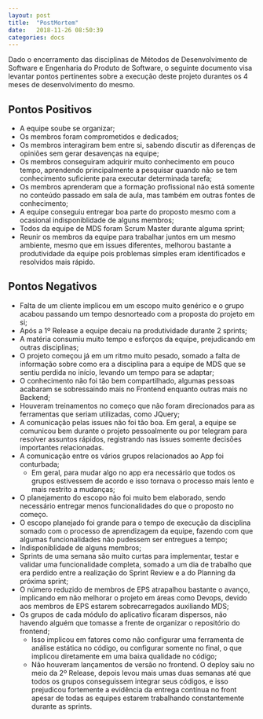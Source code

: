 ```yaml
---
layout: post
title:  "PostMortem"
date:   2018-11-26 08:50:39
categories: docs
---
```


Dado o encerramento das disciplinas de Métodos de Desenvolvimento de Software e Engenharia do Produto de Software, o seguinte documento visa levantar pontos pertinentes sobre a execução deste projeto durantes os 4 meses de desenvolvimento do mesmo.

## Pontos Positivos
  - A equipe soube se organizar;
  - Os membros foram comprometidos e dedicados;
  - Os membros interagiram bem entre si, sabendo discutir as diferenças de opiniões sem gerar desavenças na equipe;
  - Os membros conseguiram adquirir muito conhecimento em pouco tempo, aprendendo principalmente a pesquisar quando não se tem conhecimento suficiente para executar determinada tarefa;
  - Os membros aprenderam que a formação profissional não está somente no conteúdo passado em sala de aula, mas também em outras fontes de conhecimento;
  - A equipe conseguiu entregar boa parte do proposto mesmo com a ocasional indisponiblidade de alguns membros;
  - Todos da equipe de MDS foram Scrum Master durante alguma sprint;
  - Reunir os membros da equipe para trabalhar juntos em um mesmo ambiente, mesmo que em issues diferentes, melhorou bastante a produtividade da equipe pois problemas simples eram identificados e resolvidos mais rápido.


## Pontos Negativos

  - Falta de um cliente implicou em um escopo muito genérico e o grupo acabou passando um tempo desnorteado com a proposta do projeto em si;
  - Após a 1º Release a equipe decaiu na produtividade durante 2 sprints;
  - A matéria consumiu muito tempo e esforços da equipe, prejudicando em outras disciplinas;
  - O projeto começou já em um ritmo muito pesado, somado a falta de informação sobre como era a disciplina para a equipe de MDS que se sentiu perdida no início, levando um tempo para se adaptar;
  - O conhecimento não foi tão bem compartilhado, algumas pessoas acabaram se sobressaindo mais no Frontend enquanto outras mais no Backend;
  - Houveram treinamentos no começo que não foram direcionados para as ferramentas que seriam utilizadas, como JQuery;
  - A comunicação pelas issues não foi tão boa. Em geral, a equipe se comunicou bem durante o projeto pessoalmente ou por telegram para resolver assuntos rápidos, registrando nas issues somente decisões importantes relacionadas.
  - A comunicação entre os vários grupos relacionados ao App foi conturbada;
    - Em geral, para mudar algo no app era necessário que todos os grupos estivessem de acordo e isso tornava o processo mais lento e mais restrito a mudanças;
  - O planejamento do escopo não foi muito bem elaborado, sendo necessário entregar menos funcionalidades do que o proposto no começo.
  - O escopo planejado foi grande para o tempo de execução da disciplina somado com o processo de aprendizagem da equipe, fazendo com que algumas funcionalidades não pudessem ser entregues a tempo;
  - Indisponiblidade de alguns membros;
  - Sprints de uma semana são muito curtas para implementar, testar e validar uma funcionalidade completa, somado a um dia de trabalho que era perdido entre a realização do Sprint Review e a do Planning da próxima sprint;
  - O número reduzido de membros de EPS atrapalhou bastante o avanço, implicando em não melhorar o projeto em áreas como Devops, devido aos membros de EPS estarem sobrecarregados auxiliando MDS;
  - Os grupos de cada módulo do aplicativo ficaram dispersos, não havendo alguém que tomasse a frente de organizar o repositório do frontend;
    - Isso implicou em fatores como não configurar uma ferramenta de análise estática no código, ou configurar somente no final, o que implicou diretamente em uma baixa qualidade no código;
    - Não houveram lançamentos de versão no frontend. O deploy saiu no meio da 2º Release, depois levou mais umas duas semanas até que todos os grupos conseguissem integrar seus códigos, e isso prejudicou fortemente a evidência da entrega contínua no front apesar de todas as equipes estarem trabalhando constantemente durante as sprints.
